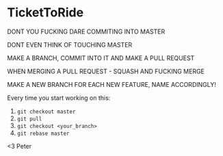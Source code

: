 # TicketToRide
DONT YOU FUCKING DARE COMMITING INTO MASTER

DONT EVEN THINK OF TOUCHING MASTER

MAKE A BRANCH, COMMIT INTO IT AND MAKE A PULL REQUEST

WHEN MERGING A PULL REQUEST - SQUASH AND FUCKING MERGE

MAKE A NEW BRANCH FOR EACH NEW FEATURE, NAME ACCORDINGLY!

Every time you start working on this:
1. `git checkout master`
2. `git pull`
3. `git checkout <your_branch>`
4. `git rebase master`

<3 Peter
